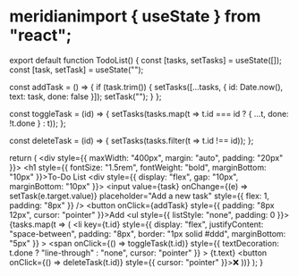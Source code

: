 # meridianimport { useState } from "react";

export default function TodoList() {
  const [tasks, setTasks] = useState([]);
  const [task, setTask] = useState("");

  const addTask = () => {
    if (task.trim()) {
      setTasks([...tasks, { id: Date.now(), text: task, done: false }]);
      setTask("");
    }
  };

  const toggleTask = (id) => {
    setTasks(tasks.map(t => t.id === id ? { ...t, done: !t.done } : t));
  };

  const deleteTask = (id) => {
    setTasks(tasks.filter(t => t.id !== id));
  };

  return (
    <div style={{ maxWidth: "400px", margin: "auto", padding: "20px" }}>
      <h1 style={{ fontSize: "1.5rem", fontWeight: "bold", marginBottom: "10px" }}>To-Do List</h1>
      <div style={{ display: "flex", gap: "10px", marginBottom: "10px" }}>
        <input 
          value={task} 
          onChange={(e) => setTask(e.target.value)} 
          placeholder="Add a new task" 
          style={{ flex: 1, padding: "8px" }}
        />
        <button onClick={addTask} style={{ padding: "8px 12px", cursor: "pointer" }}>Add</button>
      </div>
      <ul style={{ listStyle: "none", padding: 0 }}>
        {tasks.map(t => (
          <li 
            key={t.id} 
            style={{ 
              display: "flex", 
              justifyContent: "space-between", 
              padding: "8px", 
              border: "1px solid #ddd", 
              marginBottom: "5px" 
            }}
          >
            <span 
              onClick={() => toggleTask(t.id)}
              style={{ 
                textDecoration: t.done ? "line-through" : "none", 
                cursor: "pointer" 
              }}
            >
              {t.text}
            </span>
            <button onClick={() => deleteTask(t.id)} style={{ cursor: "pointer" }}>❌</button>
          </li>
        ))}
      </ul>
    </div>
  );
}

